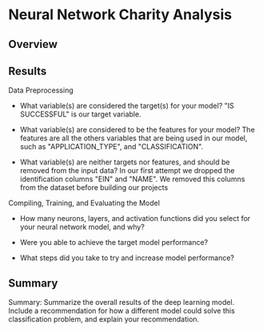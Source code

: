 # Neural Network Charity Analysis

## Overview


## Results

Data Preprocessing

- What variable(s) are considered the target(s) for your model?
"IS SUCCESSFUL" is our target variable.

- What variable(s) are considered to be the features for your model?
The features are all the others variables that are being used in our model, such as "APPLICATION_TYPE", and "CLASSIFICATION". 

- What variable(s) are neither targets nor features, and should be removed from the input data?
In our first attempt we dropped the identification columns "EIN" and "NAME". We removed this columns from the dataset before building our projects

Compiling, Training, and Evaluating the Model

- How many neurons, layers, and activation functions did you select for your neural network model, and why?

- Were you able to achieve the target model performance?

- What steps did you take to try and increase model performance?


## Summary
Summary: Summarize the overall results of the deep learning model. Include a recommendation for how a different model could solve this classification problem, and explain your recommendation.
